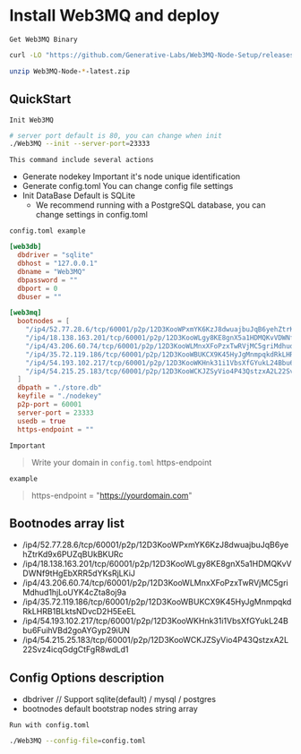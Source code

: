 # Install Web3MQ and deploy

`Get Web3MQ Binary`

```bash
curl -LO "https://github.com/Generative-Labs/Web3MQ-Node-Setup/releases/download/latest/Web3MQ-Node-$(uname -s | awk '{ print tolower($0) }')-x64-latest.zip"

unzip Web3MQ-Node-*-latest.zip
```

## QuickStart

`Init Web3MQ`

```bash
# server port default is 80, you can change when init
./Web3MQ --init --server-port=23333
```

`This command include several actions`

- Generate nodekey Important it's node unique identification
- Generate config.toml You can change config file settings
- Init DataBase Default is SQLite
    - We recommend running with a PostgreSQL database, you can change settings in config.toml

`config.toml example`

```toml
[web3db]
  dbdriver = "sqlite"
  dbhost = "127.0.0.1"
  dbname = "Web3MQ"
  dbpassword = ""
  dbport = 0
  dbuser = ""

[web3mq]
  bootnodes = [
    "/ip4/52.77.28.6/tcp/60001/p2p/12D3KooWPxmYK6KzJ8dwuajbuJqB6yehZtrKd9x6PUZqBUkBKURc",
    "/ip4/18.138.163.201/tcp/60001/p2p/12D3KooWLgy8KE8gnX5a1HDMQKvVDWNf9tHgEbXRR5dYKsRjLKiJ",
    "/ip4/43.206.60.74/tcp/60001/p2p/12D3KooWLMnxXFoPzxTwRVjMC5griMdhud1hjLoUYK4cZta8oj9a",
    "/ip4/35.72.119.186/tcp/60001/p2p/12D3KooWBUKCX9K45HyJgMnmpqkdRkLHRB1BLktsNDvcD2H5EeEL",
    "/ip4/54.193.102.217/tcp/60001/p2p/12D3KooWKHnk31i1VbsXfGYukL24Bbu6FuihVBd2goAYGyp29iUN",
    "/ip4/54.215.25.183/tcp/60001/p2p/12D3KooWCKJZSyVio4P43QstzxA2L22Svz4icqGdgCtFgR8wdLd1"
  ]
  dbpath = "./store.db"
  keyfile = "./nodekey"
  p2p-port = 60001
  server-port = 23333
  usedb = true
  https-endpoint = ""
```

`Important`

> Write your domain in `config.toml` https-endpoint

`example`

> https-endpoint = "https://yourdomain.com"


## Bootnodes array list

- /ip4/52.77.28.6/tcp/60001/p2p/12D3KooWPxmYK6KzJ8dwuajbuJqB6yehZtrKd9x6PUZqBUkBKURc
- /ip4/18.138.163.201/tcp/60001/p2p/12D3KooWLgy8KE8gnX5a1HDMQKvVDWNf9tHgEbXRR5dYKsRjLKiJ
- /ip4/43.206.60.74/tcp/60001/p2p/12D3KooWLMnxXFoPzxTwRVjMC5griMdhud1hjLoUYK4cZta8oj9a
- /ip4/35.72.119.186/tcp/60001/p2p/12D3KooWBUKCX9K45HyJgMnmpqkdRkLHRB1BLktsNDvcD2H5EeEL
- /ip4/54.193.102.217/tcp/60001/p2p/12D3KooWKHnk31i1VbsXfGYukL24Bbu6FuihVBd2goAYGyp29iUN
- /ip4/54.215.25.183/tcp/60001/p2p/12D3KooWCKJZSyVio4P43QstzxA2L22Svz4icqGdgCtFgR8wdLd1


## Config Options description

- dbdriver // Support sqlite(default) / mysql / postgres
- bootnodes default bootstrap nodes string array

`Run with config.toml`

```bash
./Web3MQ --config-file=config.toml
```






